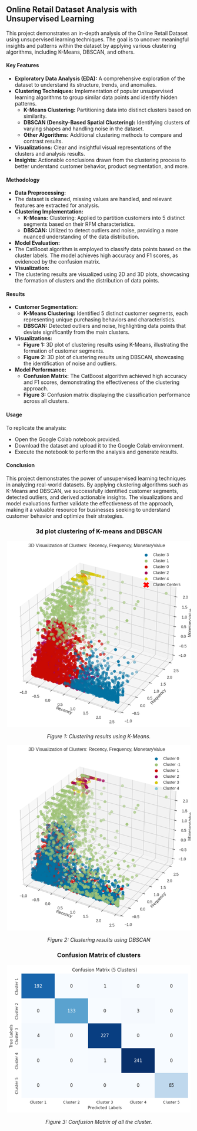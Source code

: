 ## **Online Retail Dataset Analysis with Unsupervised Learning**

This project demonstrates an in-depth analysis of the Online Retail Dataset using unsupervised learning techniques. The goal is to uncover meaningful insights and patterns within the dataset by applying various clustering algorithms, including K-Means, DBSCAN, and others.

#### **Key Features**
- **Exploratory Data Analysis (EDA):** A comprehensive exploration of the dataset to understand its structure, trends, and anomalies.
- **Clustering Techniques:** Implementation of popular unsupervised learning algorithms to group similar data points and identify hidden patterns.
  - **K-Means Clustering:** Partitioning data into distinct clusters based on similarity.
  - **DBSCAN (Density-Based Spatial Clustering):** Identifying clusters of varying shapes and handling noise in the dataset.
  - **Other Algorithms:** Additional clustering methods to compare and contrast results.
- **Visualizations:** Clear and insightful visual representations of the clusters and analysis results.
- **Insights:** Actionable conclusions drawn from the clustering process to better understand customer behavior, product segmentation, and more.

#### **Methodology**
- **Data Preprocessing:**
- The dataset is cleaned, missing values are handled, and relevant features are extracted for analysis.
- **Clustering Implementation:**
  - **K-Means:** Clustering: Applied to partition customers into 5 distinct segments based on their RFM characteristics.
  - **DBSCAN:** Utilized to detect outliers and noise, providing a more nuanced understanding of the data distribution.
- **Model Evaluation:**
- The CatBoost algorithm is employed to classify data points based on the cluster labels. The model achieves high accuracy and F1 scores, as evidenced by the confusion matrix.
- **Visualization:**
- The clustering results are visualized using 2D and 3D plots, showcasing the formation of clusters and the distribution of data points.

#### **Results**
- **Customer Segmentation:**
    - **K-Means Clustering:** Identified 5 distinct customer segments, each representing unique purchasing behaviors and characteristics.
    - **DBSCAN:** Detected outliers and noise, highlighting data points that deviate significantly from the main clusters.
- **Visualizations:**
    - **Figure 1:** 3D plot of clustering results using K-Means, illustrating the formation of customer segments.
    - **Figure 2:** 3D plot of clustering results using DBSCAN, showcasing the identification of noise and outliers.
- **Model Performance:**
    - **Confusion Matrix:** The CatBoost algorithm achieved high accuracy and F1 scores, demonstrating the effectiveness of the clustering approach.
    - **Figure 3:** Confusion matrix displaying the classification performance across all clusters.
 
#### **Usage**
To replicate the analysis:

  - Open the Google Colab notebook provided.
  - Download the dataset and upload it to the Google Colab environment.
  - Execute the notebook to perform the analysis and generate results.

#### **Conclusion**

This project demonstrates the power of unsupervised learning techniques in analyzing real-world datasets. By applying clustering algorithms such as K-Means and DBSCAN, we successfully identified customer segments, detected outliers, and derived actionable insights. The visualizations and model evaluations further validate the effectiveness of the approach, making it a valuable resource for businesses seeking to understand customer behavior and optimize their strategies.

### <div align="center"> **3d plot clustering of K-means and DBSCAN** </div>

<div align="center">
    <img src="./images/download (4).png" alt="Clustering Results" width="500">
    <p><em>Figure 1: Clustering results using K-Means.</em></p>
</div>


<div align="center">
    <img src="./images/download (5).png" alt="Clustering Results" width="500">
    <p><em>Figure 2: Clustering results using DBSCAN</em></p>
</div>

### <div align="center"> **Confusion Matrix of clusters** </div>

<div align="center">
    <img src="./images/download (6).png" alt="Confusion Matrix" width="500">
    <p><em>Figure 3: Confusion Matrix of all the cluster.</em></p>
</div>
